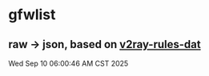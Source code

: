 # gfwlist
## raw -> json, based on [v2ray-rules-dat](https://github.com/Loyalsoldier/v2ray-rules-dat)
Wed Sep 10 06:00:46 AM CST 2025

